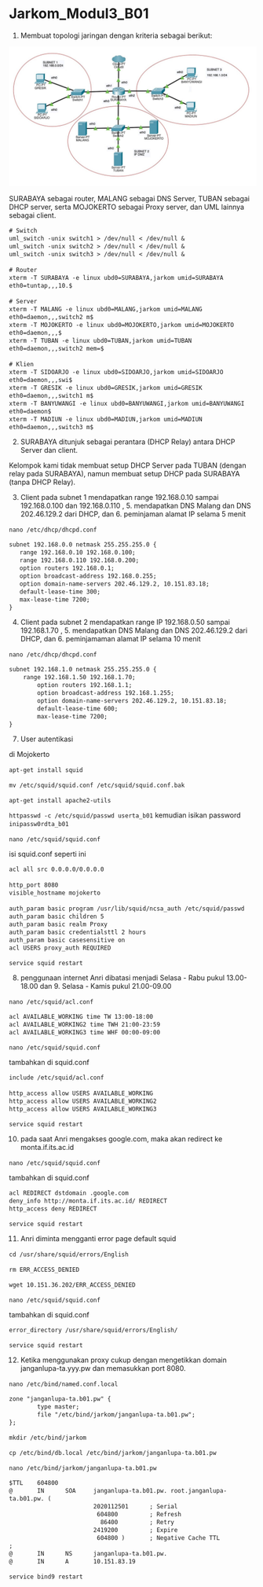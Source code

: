 # Jarkom_Modul3_B01
 
1. Membuat topologi jaringan dengan kriteria sebagai berikut:
 
![alt text](img/topo.jpg)
 
SURABAYA sebagai router, MALANG sebagai DNS Server, TUBAN sebagai DHCP server, serta MOJOKERTO sebagai Proxy server, dan UML lainnya sebagai client. 
 
```
# Switch
uml_switch -unix switch1 > /dev/null < /dev/null &
uml_switch -unix switch2 > /dev/null < /dev/null &
uml_switch -unix switch3 > /dev/null < /dev/null &

# Router
xterm -T SURABAYA -e linux ubd0=SURABAYA,jarkom umid=SURABAYA eth0=tuntap,,,10.$

# Server
xterm -T MALANG -e linux ubd0=MALANG,jarkom umid=MALANG eth0=daemon,,,switch2 m$
xterm -T MOJOKERTO -e linux ubd0=MOJOKERTO,jarkom umid=MOJOKERTO eth0=daemon,,,$
xterm -T TUBAN -e linux ubd0=TUBAN,jarkom umid=TUBAN eth0=daemon,,,switch2 mem=$

# Klien
xterm -T SIDOARJO -e linux ubd0=SIDOARJO,jarkom umid=SIDOARJO eth0=daemon,,,swi$
xterm -T GRESIK -e linux ubd0=GRESIK,jarkom umid=GRESIK eth0=daemon,,,switch1 m$
xterm -T BANYUWANGI -e linux ubd0=BANYUWANGI,jarkom umid=BANYUWANGI eth0=daemon$
xterm -T MADIUN -e linux ubd0=MADIUN,jarkom umid=MADIUN eth0=daemon,,,switch3 m$
```
 
2. SURABAYA ditunjuk sebagai perantara (DHCP Relay) antara DHCP Server dan client.

Kelompok kami tidak membuat setup DHCP Server pada TUBAN (dengan relay pada SURABAYA), namun membuat setup DHCP pada SURABAYA (tanpa DHCP Relay). 

3. Client pada subnet 1 mendapatkan range 192.168.0.10 sampai 192.168.0.100 dan 192.168.0.110 , 5. mendapatkan DNS Malang dan DNS 202.46.129.2 dari DHCP, dan 6. peminjaman alamat IP selama 5 menit

```nano /etc/dhcp/dhcpd.conf```

```
subnet 192.168.0.0 netmask 255.255.255.0 {
   range 192.168.0.10 192.168.0.100;
   range 192.168.0.110 192.168.0.200;
   option routers 192.168.0.1;
   option broadcast-address 192.168.0.255;
   option domain-name-servers 202.46.129.2, 10.151.83.18;
   default-lease-time 300;
   max-lease-time 7200;
}
```

4. Client pada subnet 2 mendapatkan range IP 192.168.0.50 sampai 192.168.1.70 , 5. mendapatkan DNS Malang dan DNS 202.46.129.2 dari DHCP, dan 6. peminjamaman alamat IP selama 10 menit

```nano /etc/dhcp/dhcpd.conf```

```
subnet 192.168.1.0 netmask 255.255.255.0 {
   	range 192.168.1.50 192.168.1.70;
    	option routers 192.168.1.1;
    	option broadcast-address 192.168.1.255;
    	option domain-name-servers 202.46.129.2, 10.151.83.18;
    	default-lease-time 600;
    	max-lease-time 7200;
}
```

7. User autentikasi

di Mojokerto

```apt-get install squid```

```mv /etc/squid/squid.conf /etc/squid/squid.conf.bak```

```apt-get install apache2-utils```

```httpasswd -c /etc/squid/passwd userta_b01``` kemudian isikan password ```inipassw0rdta_b01```

```nano /etc/squid/squid.conf```

isi squid.conf seperti ini

```
acl all src 0.0.0.0/0.0.0.0

http_port 8080
visible_hostname mojokerto

auth_param basic program /usr/lib/squid/ncsa_auth /etc/squid/passwd
auth_param basic children 5
auth_param basic realm Proxy
auth_param basic credentialsttl 2 hours
auth_param basic casesensitive on
acl USERS proxy_auth REQUIRED
```

```service squid restart```

8. penggunaan internet Anri dibatasi menjadi Selasa - Rabu pukul 13.00-18.00 dan 9. Selasa - Kamis pukul 21.00-09.00

```nano /etc/squid/acl.conf```

```
acl AVAILABLE_WORKING time TW 13:00-18:00
acl AVAILABLE_WORKING2 time TWH 21:00-23:59
acl AVAILABLE_WORKING3 time WHF 00:00-09:00
```

```nano /etc/squid/squid.conf```

tambahkan di squid.conf

```
include /etc/squid/acl.conf

http_access allow USERS AVAILABLE_WORKING
http_access allow USERS AVAILABLE_WORKING2
http_access allow USERS AVAILABLE_WORKING3
```

```service squid restart```

10. pada saat Anri mengakses google.com, maka akan redirect ke monta.if.its.ac.id

```nano /etc/squid/squid.conf```

tambahkan di squid.conf

```
acl REDIRECT dstdomain .google.com
deny_info http://monta.if.its.ac.id/ REDIRECT
http_access deny REDIRECT
```

```service squid restart```

11. Anri diminta mengganti error page default squid

```cd /usr/share/squid/errors/English```

```rm ERR_ACCESS_DENIED```

```wget 10.151.36.202/ERR_ACCESS_DENIED```

```nano /etc/squid/squid.conf```

tambahkan di squid.conf

```
error_directory /usr/share/squid/errors/English/
```

```service squid restart```
 
12. Ketika menggunakan proxy cukup dengan mengetikkan domain janganlupa-ta.yyy.pw dan memasukkan port 8080. 
 
```nano /etc/bind/named.conf.local```

```
zone "janganlupa-ta.b01.pw" {
        type master;
        file "/etc/bind/jarkom/janganlupa-ta.b01.pw";
}; 
``` 

```mkdir /etc/bind/jarkom```

```cp /etc/bind/db.local /etc/bind/jarkom/janganlupa-ta.b01.pw```

```nano /etc/bind/jarkom/janganlupa-ta.b01.pw```

```
$TTL    604800
@       IN      SOA     janganlupa-ta.b01.pw. root.janganlupa-ta.b01.pw. (
                        2020112501      ; Serial
                         604800         ; Refresh
                          86400         ; Retry
                        2419200         ; Expire
                         604800 )       ; Negative Cache TTL
;
@       IN      NS      janganlupa-ta.b01.pw.
@       IN      A       10.151.83.19
```

```service bind9 restart```
